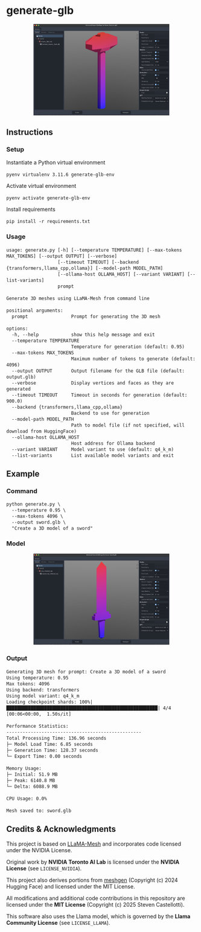 # generate-glb

<div style="text-align:center;">
  <img src="docs/images/wooden_hammer.png" alt="Wooden Hammer" width="360"/>
</div>

## Instructions

### Setup

Instantiate a Python virtual environment

```pyenv virtualenv 3.11.6 generate-glb-env```

Activate virtual environment

```pyenv activate generate-glb-env```

Install requirements

```pip install -r requirements.txt```

### Usage
```
usage: generate.py [-h] [--temperature TEMPERATURE] [--max-tokens MAX_TOKENS] [--output OUTPUT] [--verbose]
                   [--timeout TIMEOUT] [--backend {transformers,llama_cpp,ollama}] [--model-path MODEL_PATH]
                   [--ollama-host OLLAMA_HOST] [--variant VARIANT] [--list-variants]
                   prompt

Generate 3D meshes using LLaMA-Mesh from command line

positional arguments:
  prompt                Prompt for generating the 3D mesh

options:
  -h, --help            show this help message and exit
  --temperature TEMPERATURE
                        Temperature for generation (default: 0.95)
  --max-tokens MAX_TOKENS
                        Maximum number of tokens to generate (default: 4096)
  --output OUTPUT       Output filename for the GLB file (default: output.glb)
  --verbose             Display vertices and faces as they are generated
  --timeout TIMEOUT     Timeout in seconds for generation (default: 900.0)
  --backend {transformers,llama_cpp,ollama}
                        Backend to use for generation
  --model-path MODEL_PATH
                        Path to model file (if not specified, will download from HuggingFace)
  --ollama-host OLLAMA_HOST
                        Host address for Ollama backend
  --variant VARIANT     Model variant to use (default: q4_k_m)
  --list-variants       List available model variants and exit
```

## Example

### Command
```shell
python generate.py \
  --temperature 0.95 \
  --max-tokens 4096 \
  --output sword.glb \
  "Create a 3D model of a sword"
```

### Model

<div style="text-align:center;">
  <img src="docs/images/sword.png" alt="Sword" width="360"/>
</div>

### Output
```
Generating 3D mesh for prompt: Create a 3D model of a sword
Using temperature: 0.95
Max tokens: 4096
Using backend: transformers
Using model variant: q4_k_m
Loading checkpoint shards: 100%|████████████████████████████████████████████████████████| 4/4 [00:06<00:00,  1.50s/it]

Performance Statistics:
--------------------------------------------------
Total Processing Time: 136.96 seconds
├─ Model Load Time: 6.85 seconds
├─ Generation Time: 128.37 seconds
└─ Export Time: 0.00 seconds

Memory Usage:
├─ Initial: 51.9 MB
├─ Peak: 6140.8 MB
└─ Delta: 6088.9 MB

CPU Usage: 0.0%

Mesh saved to: sword.glb
```

## Credits & Acknowledgments

This project is based on [LLaMA-Mesh](https://github.com/nv-tlabs/LLaMA-Mesh) and incorporates code licensed under the NVIDIA License.

Original work by **NVIDIA Toronto AI Lab** is licensed under the **NVIDIA License** (see `LICENSE_NVIDIA`).

This project also derives portions from [meshgen](https://github.com/huggingface/meshgen) (Copyright (c) 2024 Hugging Face) and licensed under the MIT License.

All modifications and additional code contributions in this repository are licensed under the **MIT License** (Copyright (c) 2025 Steven Castellotti).

This software also uses the Llama model, which is governed by the **Llama Community License** (see `LICENSE_LLAMA`).
